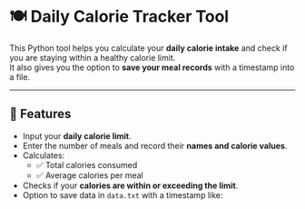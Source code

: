 # 🍽️ Daily Calorie Tracker Tool

This Python tool helps you calculate your **daily calorie intake** and check if you are staying within a healthy calorie limit.  
It also gives you the option to **save your meal records** with a timestamp into a file.

---

## 🚀 Features
- Input your **daily calorie limit**.
- Enter the number of meals and record their **names and calorie values**.
- Calculates:
  - ✅ Total calories consumed
  - ✅ Average calories per meal
- Checks if your **calories are within or exceeding the limit**.
- Option to save data in `data.txt` with a timestamp like:
